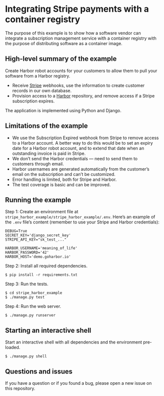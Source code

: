 # Integrating Stripe payments with a container registry

The purpose of this example is to show how a software vendor can integrate a subscription management service with a container registry with the purpose of distributing software as a container image.

## High-level summary of the example

Create Harbor robot accounts for your customers to allow them to pull your software from a Harbor registry.

* Receive [Stripe](https://stripe.com/billing) webhooks, use the information to create customer records in our own database.
* Provision access to a [Harbor](https://goharbor.io) repository, and remove access if a Stripe subscription expires.

The application is implemented using Python and Django.

## Limitations of the example

* We use the Subscription Expired webhook from Stripe to remove access to a Harbor account. A better way to do this would be to set an expiry date for a Harbor robot account, and to extend that date when an outstanding invoice is paid in Stripe.
* We don’t send the Harbor credentials — need to send them to customers through email.
* Harbor usernames are generated automatically from the customer’s email on the subscription and can’t be customized.
* Error handling is limited, both for Stripe and Harbor.
* The test coverage is basic and can be improved.

## Running the example

Step 1: Create an environment file at `stripe_harbor_example/stripe_harbor_example/.env`. Here’s an example of the `.env` file’s content (remember to use your Stripe and Harbor credentials):

```shell
DEBUG=True
SECRET_KEY='django_secret_key'
STRIPE_API_KEY="sk_test_..."

HARBOR_USERNAME='meaning_of_life'
HARBOR_PASSWORD='42'
HARBOR_HOST='demo.goharbor.io'
```

Step 2: Install all required dependencies.

```shell
$ pip install -r requirements.txt
```

Step 3: Run the tests.

```shell
$ cd stripe_harbor_example
$ ./manage.py test
```

Step 4: Run the web server.

```shell
$ ./manage.py runserver
```

## Starting an interactive shell

Start an interactive shell with all dependencies and the environment pre-loaded.

```shell
$ ./manage.py shell
```


## Questions and issues

If you have a question or if you found a bug, please open a new issue on this repository.